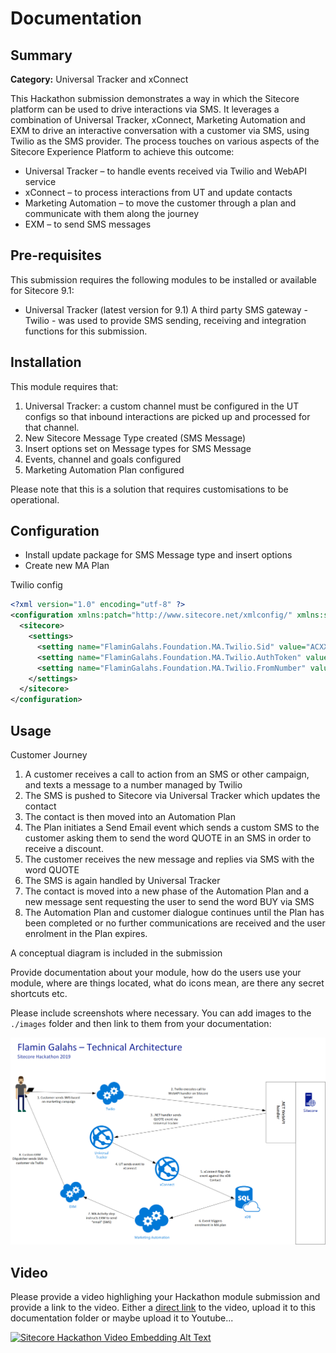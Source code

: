 # Documentation

## Summary

**Category:** Universal Tracker and xConnect

This Hackathon submission demonstrates a way in which the Sitecore platform can be used to drive interactions via SMS. It leverages a combination of Universal Tracker, xConnect, Marketing Automation and EXM to drive an interactive conversation with a customer via SMS, using Twilio as the SMS provider. The process touches on various aspects of the Sitecore Experience Platform to achieve this outcome:
- Universal Tracker – to handle events received via Twilio and WebAPI service
- xConnect – to process interactions from UT and update contacts
- Marketing Automation – to move the customer through a plan and communicate with them along the journey
- EXM – to send SMS messages

## Pre-requisites

This submission requires the following modules to be installed or available for Sitecore 9.1:
- Universal Tracker (latest version for 9.1)
A third party SMS gateway - Twilio - was used to provide SMS sending, receiving and integration functions for this submission.

## Installation

This module requires that:
1. Universal Tracker: a custom channel must be configured in the UT configs so that inbound interactions are picked up and processed for that channel.
2. New Sitecore Message Type created (SMS Message)
3. Insert options set on Message types  for SMS Message
4. Events, channel and goals configured
5. Marketing Automation Plan configured

Please note that this is a solution that requires customisations to be operational.

## Configuration

- Install update package for SMS Message type and insert options
- Create new MA Plan

Twilio config
```xml
<?xml version="1.0" encoding="utf-8" ?>
<configuration xmlns:patch="http://www.sitecore.net/xmlconfig/" xmlns:set="http://www.sitecore.net/xmlconfig/set/" xmlns:env="http://www.sitecore.net/xmlconfig/env/">
  <sitecore>
    <settings>
      <setting name="FlaminGalahs.Foundation.MA.Twilio.Sid" value="ACXXXXXXXXXXXXXXXXXXXXXXXXXXXXXXXX" />
      <setting name="FlaminGalahs.Foundation.MA.Twilio.AuthToken" value="your_auth_token" />
      <setting name="FlaminGalahs.Foundation.MA.Twilio.FromNumber" value="+15017122661" />
    </settings>
  </sitecore>
</configuration>
```

## Usage

Customer Journey
1. A customer receives a call to action from an SMS or other campaign, and texts a message to a number managed by Twilio
2. The SMS is pushed to Sitecore via Universal Tracker which updates the contact
3. The contact is then moved into an Automation Plan
4. The Plan initiates a Send Email event which sends a custom SMS to the customer asking them to send the word QUOTE in an SMS in order to receive a discount.
5. The customer receives the new message and replies via SMS with the word QUOTE
6. The SMS is again handled by Universal Tracker
7. The contact is moved into a new phase of the Automation Plan and a new message sent requesting the user to send the word BUY via SMS
8. The Automation Plan and customer dialogue continues until the Plan has been completed or no further communications are received and the user enrolment in the Plan expires.

A conceptual diagram is included in the submission

Provide documentation  about your module, how do the users use your module, where are things located, what do icons mean, are there any secret shortcuts etc.

Please include screenshots where necessary. You can add images to the `./images` folder and then link to them from your documentation:

![Architectural overview](./IntegrationArchitecture.png?raw=true "Architectural overview")


## Video

Please provide a video highlighing your Hackathon module submission and provide a link to the video. Either a [direct link](https://www.youtube.com/watch?v=EpNhxW4pNKk) to the video, upload it to this documentation folder or maybe upload it to Youtube...

[![Sitecore Hackathon Video Embedding Alt Text](https://img.youtube.com/vi/EpNhxW4pNKk/0.jpg)](https://www.youtube.com/watch?v=EpNhxW4pNKk)
